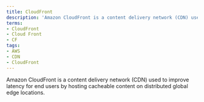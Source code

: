 ```yaml
---
title: CloudFront
description: 'Amazon CloudFront is a content delivery network (CDN) used to improve latency for end users by hosting cacheable content on distributed global edge locations.'
terms:
- CloudFront
- Cloud Front
- CF
tags:
- AWS
- CDN
- CloudFront
---
```

Amazon CloudFront is a content delivery network (CDN) used to improve latency for end users by hosting cacheable content on distributed global edge locations.